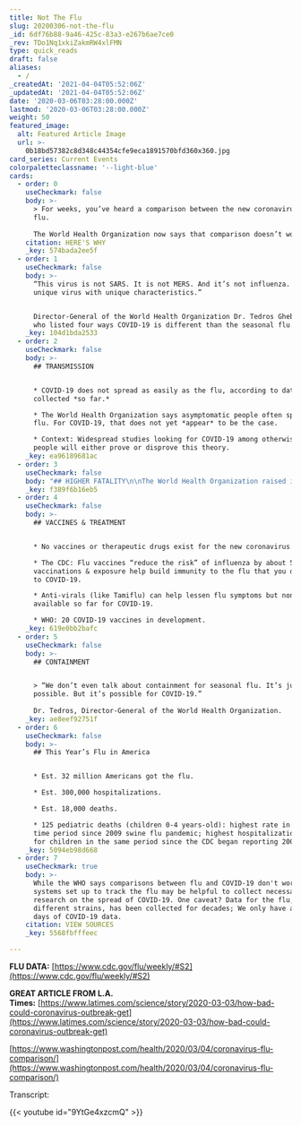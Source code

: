 ```yaml
---
title: Not The Flu
slug: 20200306-not-the-flu
_id: 6df76b88-9a46-425c-83a3-e267b6ae7ce0
_rev: TDo1Nq1xkiZakmRW4xlFMN
type: quick_reads
draft: false
aliases:
  - /
_createdAt: '2021-04-04T05:52:06Z'
_updatedAt: '2021-04-04T05:52:06Z'
date: '2020-03-06T03:28:00.000Z'
lastmod: '2020-03-06T03:28:00.000Z'
weight: 50
featured_image:
  alt: Featured Article Image
  url: >-
    0b18bd57382c8d348c44354cfe9eca1891570bfd360x360.jpg
card_series: Current Events
colorpaletteclassname: '--light-blue'
cards:
  - order: 0
    useCheckmark: false
    body: >-
      > For weeks, you’ve heard a comparison between the new coronavirus and the
      flu.  
        
      The World Health Organization now says that comparison doesn’t work.
    citation: HERE'S WHY
    _key: 574bada2ee5f
  - order: 1
    useCheckmark: false
    body: >-
      “This virus is not SARS. It is not MERS. And it’s not influenza. It is a
      unique virus with unique characteristics.”


      Director-General of the World Health Organization Dr. Tedros Ghebreyesus,
      who listed four ways COVID-19 is different than the seasonal flu.
    _key: 104d1bda2533
  - order: 2
    useCheckmark: false
    body: >-
      ## TRANSMISSION


      * COVID-19 does not spread as easily as the flu, according to data
      collected *so far.*

      * The World Health Organization says asymptomatic people often spread the
      flu. For COVID-19, that does not yet *appear* to be the case.

      * Context: Widespread studies looking for COVID-19 among otherwise-healthy
      people will either prove or disprove this theory.
    _key: ea96189681ac
  - order: 3
    useCheckmark: false
    body: "## HIGHER FATALITY\n\nThe World Health Organization raised its fatality rate for COVID-19 to**3.4%.**\n\n* Seasonal flu: fatality rate**below**\_**1%.**\n* **However**, COVID data *right now* is based *mostly* on those who are the most sick, and does not include many who may have the illness but have no major symptoms."
    _key: f389f6b16eb5
  - order: 4
    useCheckmark: false
    body: >-
      ## VACCINES & TREATMENT


      * No vaccines or therapeutic drugs exist for the new coronavirus.

      * The CDC: Flu vaccines “reduce the risk” of influenza by about 50%;
      vaccinations & exposure help build immunity to the flu that you don’t have
      to COVID-19.

      * Anti-virals (like Tamiflu) can help lessen flu symptoms but none are
      available so far for COVID-19.

      * WHO: 20 COVID-19 vaccines in development.
    _key: 619e0bb2bafc
  - order: 5
    useCheckmark: false
    body: >-
      ## CONTAINMENT


      > “We don’t even talk about containment for seasonal flu. It’s just not
      possible. But it’s possible for COVID-19.”  
        
      Dr. Tedros, Director-General of the World Health Organization.
    _key: ae8eef92751f
  - order: 6
    useCheckmark: false
    body: >-
      ## This Year’s Flu in America


      * Est. 32 million Americans got the flu.

      * Est. 300,000 hospitalizations.

      * Est. 18,000 deaths.

      * 125 pediatric deaths (children 0-4 years-old): highest rate in the same
      time period since 2009 swine flu pandemic; highest hospitalization rates
      for children in the same period since the CDC began reporting 2004-2005.
    _key: 5094eb98d668
  - order: 7
    useCheckmark: true
    body: >-
      While the WHO says comparisons between flu and COVID-19 don't work well,
      systems set up to track the flu may be helpful to collect necessary
      research on the spread of COVID-19. One caveat? Data for the flu, even for
      different strains, has been collected for decades; We only have about 90
      days of COVID-19 data.
    citation: VIEW SOURCES
    _key: 5568fbfffeec

---
```

**FLU DATA:** [https://www.cdc.gov/flu/weekly/#S2](https://www.cdc.gov/flu/weekly/#S2)

**GREAT ARTICLE FROM L.A. Times:** [https://www.latimes.com/science/story/2020-03-03/how-bad-could-coronavirus-outbreak-get](https://www.latimes.com/science/story/2020-03-03/how-bad-could-coronavirus-outbreak-get)

[https://www.washingtonpost.com/health/2020/03/04/coronavirus-flu-comparison/](https://www.washingtonpost.com/health/2020/03/04/coronavirus-flu-comparison/)

Transcript:

{{< youtube id="9YtGe4xzcmQ" >}}